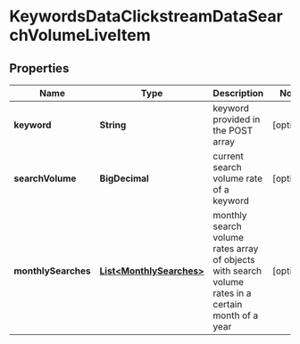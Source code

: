 

# KeywordsDataClickstreamDataSearchVolumeLiveItem


## Properties

| Name | Type | Description | Notes |
|------------ | ------------- | ------------- | -------------|
|**keyword** | **String** | keyword provided in the POST array |  [optional] |
|**searchVolume** | **BigDecimal** | current search volume rate of a keyword |  [optional] |
|**monthlySearches** | [**List&lt;MonthlySearches&gt;**](MonthlySearches.md) | monthly search volume rates array of objects with search volume rates in a certain month of a year |  [optional] |



